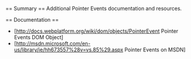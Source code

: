 == Summary ==
Additional Pointer Events documentation and resources.

== Documentation ==
* [http://docs.webplatform.org/wiki/dom/objects/PointerEvent Pointer Events DOM Object]
* [http://msdn.microsoft.com/en-us/library/ie/hh673557%28v=vs.85%29.aspx Pointer Events on MSDN]